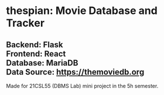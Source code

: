 # thespian: Movie Database and Tracker
Backend: Flask<br>
Frontend: React<br>
Database: MariaDB<br>
Data Source: https://themoviedb.org<br>
---
Made for 21CSL55 (DBMS Lab) mini project in the 5h semester.
